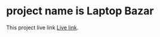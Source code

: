 # project name is Laptop Bazar

This project live link [Live link](https://github.com/facebook/create-react-app).


